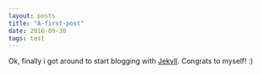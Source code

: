```yaml
---
layout: posts
title: "A-first-post"
date: 2016-09-30
tags: test
---
```


Ok, finally i got around to start blogging with [Jekyll](http://jekyllrb.com).
Congrats to myself! :)
